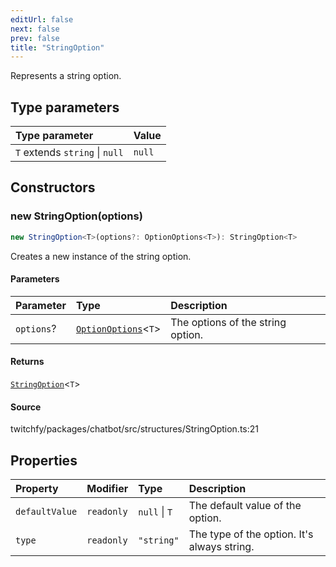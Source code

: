 ```yaml
---
editUrl: false
next: false
prev: false
title: "StringOption"
---
```


Represents a string option.

## Type parameters

| Type parameter | Value |
| :------ | :------ |
| `T` extends `string` \| `null` | `null` |

## Constructors

### new StringOption(options)

```ts
new StringOption<T>(options?: OptionOptions<T>): StringOption<T>
```

Creates a new instance of the string option.

#### Parameters

| Parameter | Type | Description |
| :------ | :------ | :------ |
| `options`? | [`OptionOptions`](/api/chatbot/interfaces/optionoptions/)\<`T`\> | The options of the string option. |

#### Returns

[`StringOption`](/api/chatbot/classes/stringoption/)\<`T`\>

#### Source

twitchfy/packages/chatbot/src/structures/StringOption.ts:21

## Properties

| Property | Modifier | Type | Description |
| :------ | :------ | :------ | :------ |
| `defaultValue` | `readonly` | `null` \| `T` | The default value of the option. |
| `type` | `readonly` | `"string"` | The type of the option. It's always string. |
